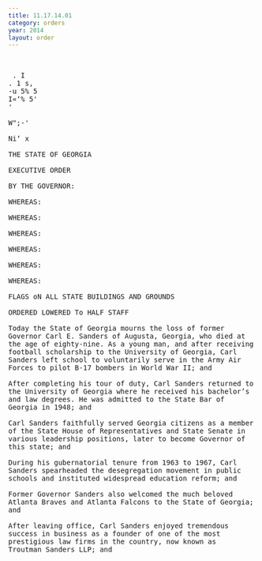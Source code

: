 ```yaml
---
title: 11.17.14.01
category: orders
year: 2014
layout: order
---
```


<pre>   

 . I
. 1 s,
-u 5% 5
I«‘% 5'
'

W";-'

Ni‘ x

THE STATE OF GEORGIA

EXECUTIVE ORDER

BY THE GOVERNOR:

WHEREAS:

WHEREAS:

WHEREAS:

WHEREAS:

WHEREAS:

WHEREAS:

FLAGS oN ALL STATE BUILDINGS AND GROUNDS

ORDERED LOWERED To HALF STAFF

Today the State of Georgia mourns the loss of former
Governor Carl E. Sanders of Augusta, Georgia, who died at
the age of eighty-nine. As a young man, and after receiving a
football scholarship to the University of Georgia, Carl
Sanders left school to voluntarily serve in the Army Air
Forces to pilot B-17 bombers in World War II; and

After completing his tour of duty, Carl Sanders returned to
the University of Georgia where he received his bachelor’s
and law degrees. He was admitted to the State Bar of
Georgia in 1948; and

Carl Sanders faithfully served Georgia citizens as a member
of the State House of Representatives and State Senate in
various leadership positions, later to become Governor of
this state; and

During his gubernatorial tenure from 1963 to 1967, Carl
Sanders spearheaded the desegregation movement in public
schools and instituted widespread education reform; and

Former Governor Sanders also welcomed the much beloved
Atlanta Braves and Atlanta Falcons to the State of Georgia;
and

After leaving office, Carl Sanders enjoyed tremendous
success in business as a founder of one of the most
prestigious law firms in the country, now known as
Troutman Sanders LLP; and

</pre>
